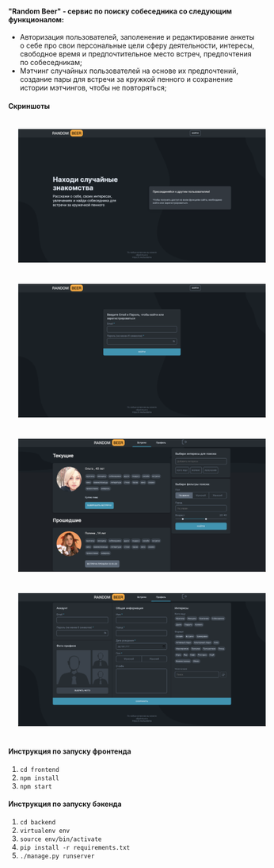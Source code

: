 #### "Random Beer" - сервис по поиску собеседника со следующим функционалом:
- Авторизация пользователей, заполенение и редактирование анкеты о себе про свои персональные цели сферу деятельности, интересы, свободное время и предпочтительное место встреч, предпочтения по собеседникам;
- Мэтчинг случайных пользователей на основе их предпочтений, создание пары для встречи за кружкой пенного и сохранение истории мэтчингов, чтобы не повторяться;

#### Скриншоты
<img src="screenshots/WelcomePage.png" width="500" hspace="20" vspace="20" alt="WelcomePage">
<img src="screenshots/LoginPage.png" width="500" hspace="20" vspace="20" alt="LoginPage">
<img src="screenshots/MeetingsPage.png" width="500" hspace="20" vspace="20" alt="MeetingsPage">
<img src="screenshots/ProfilePage.png" width="500" hspace="20" vspace="20" alt="ProfilePage">

#### Инструкция по запуску фронтенда
1. `cd frontend`
2. `npm install`
3. `npm start`

#### Инструкция по запуску бэкенда
1. `cd backend`
2. `virtualenv env`
3. `source env/bin/activate`
4. `pip install -r requirements.txt`
5. `./manage.py runserver`